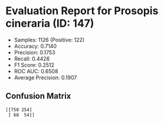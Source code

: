 # Evaluation Report for Prosopis cineraria (ID: 147)
- Samples: 1126 (Positive: 122)
- Accuracy: 0.7140
- Precision: 0.1753
- Recall: 0.4426
- F1 Score: 0.2512
- ROC AUC: 0.6508
- Average Precision: 0.1907

## Confusion Matrix
```
[[750 254]
 [ 68  54]]
```